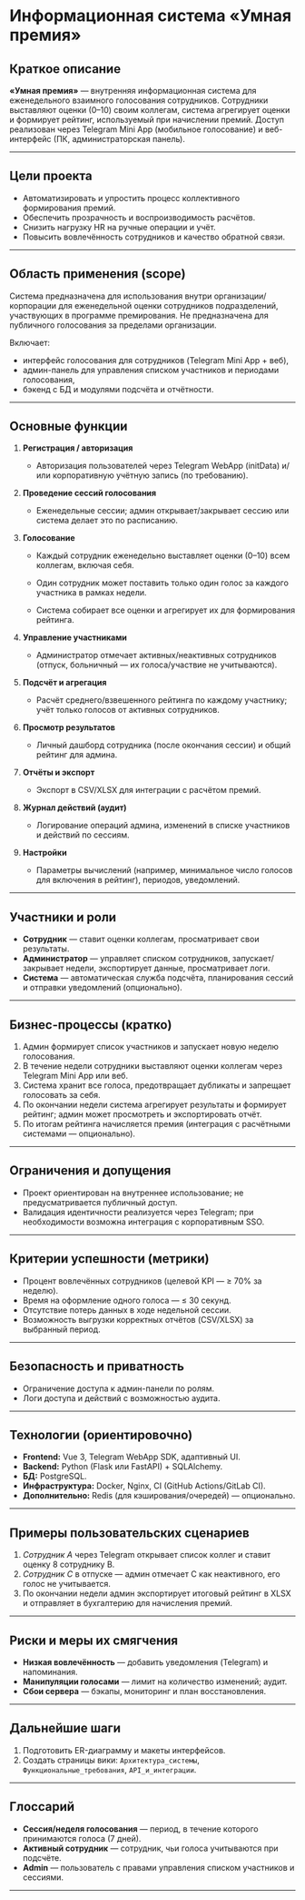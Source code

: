 # Информационная система «Умная премия»

## Краткое описание

**«Умная премия»** — внутренняя информационная система для еженедельного взаимного голосования сотрудников. Сотрудники выставляют оценки (0–10) своим коллегам, система агрегирует оценки и формирует рейтинг, используемый при начислении премий. Доступ реализован через Telegram Mini App (мобильное голосование) и веб-интерфейс (ПК, администраторская панель).

---

## Цели проекта

* Автоматизировать и упростить процесс коллективного формирования премий.
* Обеспечить прозрачность и воспроизводимость расчётов.
* Снизить нагрузку HR на ручные операции и учёт.
* Повысить вовлечённость сотрудников и качество обратной связи.

---

## Область применения (scope)

Система предназначена для использования внутри организации/корпорации для еженедельной оценки сотрудников подразделений, участвующих в программе премирования. Не предназначена для публичного голосования за пределами организации.

Включает:

* интерфейс голосования для сотрудников (Telegram Mini App + веб),
* админ-панель для управления списком участников и периодами голосования,
* бэкенд с БД и модулями подсчёта и отчётности.

---

## Основные функции

1. **Регистрация / авторизация**

   * Авторизация пользователей через Telegram WebApp (initData) и/или корпоративную учётную запись (по требованию).
2. **Проведение сессий голосования**

   * Еженедельные сессии; админ открывает/закрывает сессию или система делает это по расписанию.
3. **Голосование**

   * Каждый сотрудник еженедельно выставляет оценки (0–10) всем коллегам, включая себя.

   * Один сотрудник может поставить только один голос за каждого участника в рамках недели.

   * Система собирает все оценки и агрегирует их для формирования рейтинга.
4. **Управление участниками**

   * Администратор отмечает активных/неактивных сотрудников (отпуск, больничный — их голоса/участвие не учитываются).
5. **Подсчёт и агрегация**

   * Расчёт среднего/взвешенного рейтинга по каждому участнику; учёт только голосов от активных сотрудников.
6. **Просмотр результатов**

   * Личный дашборд сотрудника (после окончания сессии) и общий рейтинг для админа.
7. **Отчёты и экспорт**

   * Экспорт в CSV/XLSX для интеграции с расчётом премий.
8. **Журнал действий (аудит)**

   * Логирование операций админа, изменений в списке участников и действий по сессиям.
9. **Настройки**

   * Параметры вычислений (например, минимальное число голосов для включения в рейтинг), периодов, уведомлений.

---

## Участники и роли

* **Сотрудник** — ставит оценки коллегам, просматривает свои результаты.
* **Администратор** — управляет списком сотрудников, запускает/закрывает недели, экспортирует данные, просматривает логи.
* **Система** — автоматическая служба подсчёта, планирования сессий и отправки уведомлений (опционально).

---

## Бизнес-процессы (кратко)

1. Админ формирует список участников и запускает новую неделю голосования.
2. В течение недели сотрудники выставляют оценки коллегам через Telegram Mini App или веб.
3. Система хранит все голоса, предотвращает дубликаты и запрещает голосовать за себя.
4. По окончании недели система агрегирует результаты и формирует рейтинг; админ может просмотреть и экспортировать отчёт.
5. По итогам рейтинга начисляется премия (интеграция с расчётными системами — опционально).


---

## Ограничения и допущения

* Проект ориентирован на внутреннее использование; не предусматривается публичный доступ.
* Валидация идентичности реализуется через Telegram; при необходимости возможна интеграция с корпоративным SSO.

---

## Критерии успешности (метрики)

* Процент вовлечённых сотрудников (целевой KPI — ≥ 70% за неделю).
* Время на оформление одного голоса — ≤ 30 секунд.
* Отсутствие потерь данных в ходе недельной сессии.
* Возможность выгрузки корректных отчётов (CSV/XLSX) за выбранный период.

---

## Безопасность и приватность

* Ограничение доступа к админ-панели по ролям.
* Логи доступа и действий с возможностью аудита.

---

## Технологии (ориентировочно)

* **Frontend:** Vue 3, Telegram WebApp SDK, адаптивный UI.
* **Backend:** Python (Flask или FastAPI) + SQLAlchemy.
* **БД:** PostgreSQL.
* **Инфраструктура:** Docker, Nginx, CI (GitHub Actions/GitLab CI).
* **Дополнительно:** Redis (для кэширования/очередей) — опционально.

---

## Примеры пользовательских сценариев

1. *Сотрудник A* через Telegram открывает список коллег и ставит оценку 8 сотруднику B.
2. *Сотрудник C* в отпуске — админ отмечает C как неактивного, его голос не учитывается.
3. По окончании недели админ экспортирует итоговый рейтинг в XLSX и отправляет в бухгалтерию для начисления премий.

---

## Риски и меры их смягчения

* **Низкая вовлечённость** — добавить уведомления (Telegram) и напоминания.
* **Манипуляции голосами** — лимит на количество изменений; аудит.
* **Сбои сервера** — бэкапы, мониторинг и план восстановления.


---

## Дальнейшие шаги

1. Подготовить ER-диаграмму и макеты интерфейсов.
2. Создать страницы вики: `Архитектура_системы`, `Функциональные_требования`, `API_и_интеграции`.

---

## Глоссарий

* **Сессия/неделя голосования** — период, в течение которого принимаются голоса (7 дней).
* **Активный сотрудник** — сотрудник, чьи голоса учитываются при подсчёте.
* **Admin** — пользователь с правами управления списком участников и сессиями.

---


